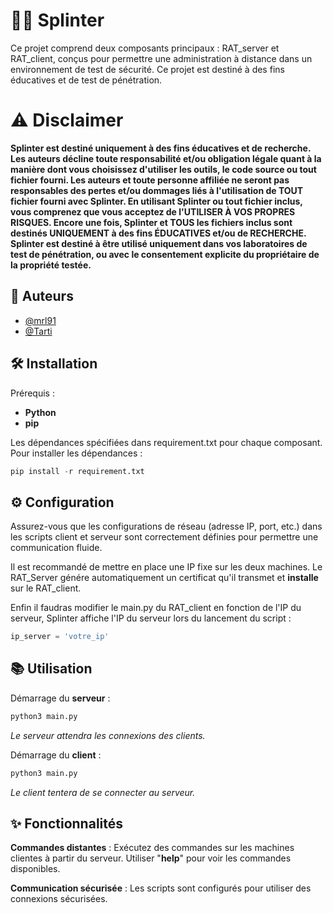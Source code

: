 
# 🕵️‍♂️ Splinter

Ce projet comprend deux composants principaux : RAT_server et RAT_client, conçus pour permettre une administration à distance dans un environnement de test de sécurité. Ce projet est destiné à des fins éducatives et de test de pénétration.

# ⚠️ Disclaimer

**Splinter est destiné uniquement à des fins éducatives et de recherche. Les auteurs décline toute responsabilité et/ou obligation légale quant à la manière dont vous choisissez d'utiliser les outils, le code source ou tout fichier fourni. Les auteurs et toute personne affiliée ne seront pas responsables des pertes et/ou dommages liés à l'utilisation de TOUT fichier fourni avec Splinter. En utilisant Splinter ou tout fichier inclus, vous comprenez que vous acceptez de l'UTILISER À VOS PROPRES RISQUES. Encore une fois, Splinter et TOUS les fichiers inclus sont destinés UNIQUEMENT à des fins ÉDUCATIVES et/ou de RECHERCHE. Splinter est destiné à être utilisé uniquement dans vos laboratoires de test de pénétration, ou avec le consentement explicite du propriétaire de la propriété testée.**


## 👥 Auteurs

- [@mrl91](https://github.com/mrl91)
- [@Tarti](https://github.com/JBRabiller)


## 🛠️ Installation

Prérequis :

- **Python**
- **pip**

Les dépendances spécifiées dans requirement.txt pour chaque composant.
Pour installer les dépendances :

```python
pip install -r requirement.txt
```

## ⚙️ Configuration
Assurez-vous que les configurations de réseau (adresse IP, port, etc.) dans les scripts client et serveur sont correctement définies pour permettre une communication fluide.

Il est recommandé de mettre en place une IP fixe sur les deux machines.
Le RAT_Server génére automatiquement un certificat qu'il transmet et **installe** sur le RAT_client.

Enfin il faudras modifier le main.py du RAT_client en fonction de l'IP du serveur, Splinter affiche l'IP du serveur lors du lancement du script : 

```python
ip_server = 'votre_ip'
```

## 📚 Utilisation
Démarrage du **serveur** :

```python
python3 main.py
```
*Le serveur attendra les connexions des clients.*

Démarrage du **client** :
```python
python3 main.py
```
*Le client tentera de se connecter au serveur.*

## ✨ Fonctionnalités
**Commandes distantes** : Exécutez des commandes sur les machines clientes à partir du serveur. Utiliser "**help**" pour voir les commandes disponibles.

**Communication sécurisée** : Les scripts sont configurés pour utiliser des connexions sécurisées.